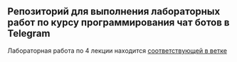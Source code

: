 ## Репозиторий для выполнения лабораторных работ по курсу программирования чат ботов в Telegram
Лабораторная работа по 4 лекции находится [соответствующей в ветке](https://github.com/Ivan-Lysov/chat-bot/tree/i.lysov/4thLabs.TgBotWithoutFrameWorks)
